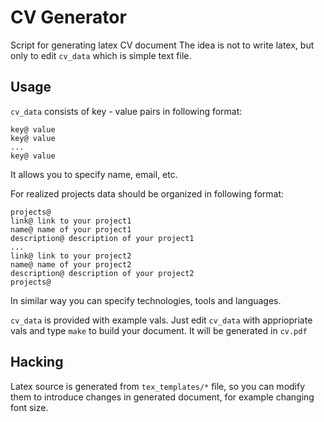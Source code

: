 # CV Generator

Script for generating latex CV document
The idea is not to write latex, but only to edit `cv_data` which is simple text file.

## Usage

`cv_data` consists of key - value pairs in following format:

```
key@ value
key@ value
...
key@ value
```

It allows you to specify name, email, etc.


For realized projects data should be organized in following format:

```
projects@
link@ link to your project1
name@ name of your project1
description@ description of your project1
...
link@ link to your project2
name@ name of your project2
description@ description of your project2
projects@
```
In similar way you can specify technologies, tools and languages.

`cv_data` is provided with example vals.
Just edit `cv_data` with appriopriate vals and type `make` to build your document.
It will be generated in `cv.pdf`

## Hacking

Latex source is generated from `tex_templates/*` file, so you can modify them to introduce changes in generated document, for example changing font size.
